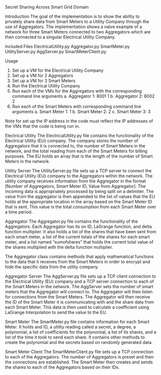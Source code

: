 Secret Sharing Across Smart Grid Domain

Introduction
The goal of the implementation is to show the ability to privately share data from Smart Meters to a Utility Company through the use of Aggregators. The implementation shows a naïve example of a network for three Smart Meters connected to two Aggregators which are then connected to a singular Electrical Utility Company. 

Included Files
ElectricalUtility.py
Aggregator.py
SmartMeter.py
UtilityServer.py
AggServer.py
SmartMeterClient.py

Usage
1.	Set up a VM for the Electrical Utility Company
2.	Set up a VM for 2 Aggregators
3.	Set up a VM for 3 Smart Meters
4.	Run the Electrical Utility Company
5.	Run each of the VMs for the Aggregators with the corresponding command line arguments
      a.	 Aggregator 1: 8001 1
      b.	Aggregator 2: 8002 2
6.	Run each of the Smart Meters with corresponding command line arguments
      a.	Smart Meter 1: 1
      b.	Smart Meter 2: 2
      c.	Smart Meter 3: 3

Note for set up the IP address in the code must reflect the IP addresses of the VMs that the code is being run in.

Electrical Utility
The ElectricalUtility.py file contains the functionality of the Electrical Utility (EU) company. The company stores the number of Aggregators that it is connected to, the number of Smart Meters in the network, and the total reading from each of the Smart Meters for billing purposes. The EU holds an array that is the length of the number of Smart Meters in the network.

Utility Server
The UtilityServer.py file sets up a TCP server to connect the Electrical Utility (EU) company to the Aggregators within the network. The utility company receives information from the Aggregator in the format [Number of Aggregators, Smart Meter ID, Value from Aggregator]. The incoming data is appropriately processed by being split on a delimiter.  The value from the aggregator is then appended to the list of values that the EU holds at the appropriate location in the array based on the Smart Meter ID that is sent. This value is the total consumption from each Smart Meter over a time period.

Aggregator
The Aggregator.py file contains the functionality of the Aggregators. Each Aggregator has its on ID, LaGrange function, and delta function multiplier. It also holds a list of the shares that have been sent from each smart meter, a list of the current totals of the shares for each smart meter, and a list named “sumofshares” that holds the current total value of the shares multiplied with the delta function multiplier. 

The Aggregator class contains methods that apply mathematical functions to the data that it receives from the Smart Meters in order to encrypt and hide the specific data from the utility company. 

Aggregator Server
The AggServer.py file sets up a TCP client connection to the Electrical Utility (EU) company and a TCP server connection to each of the Smart Meters in the network. The AggServer sets the number of smart meters that the Aggregator will connect to. The Aggregator will then listen for connections from the Smart Meters. The Aggregator will then receive the ID of the Smart Meter it is communicating with and the share data from each Smart Meter. This data is then used to calculate a coefficient using LaGrange Interpolation to send the value to the EU.

Smart Meter
The SmartMeter.py file contains information for each Smart Meter. It holds and ID,  a utility reading called a secret, a degree, a polynomial, a list of coefficients for the polynomial, a list of its shares, and a list of the time it took to send each share. It contains other methods to create the polynomial and the secrets based on randomly generated data.

Smart Meter Client
The SmartMeterClient.py file sets up a TCP connection to each of the Aggregators. The number of Aggregators is preset and then the connections are established. The Smart Meter then creates and sends the shares to each of the Aggregators based on their IDs.

